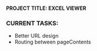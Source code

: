 #### PROJECT TITLE: EXCEL VIEWER
### CURRENT TASKS:
- Better URL design
- Routing between pageContents
